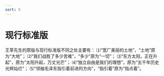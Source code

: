 ```yaml
---
sort: 5
---
```


# 现行标准版

王莘先生的原版与现行标准版不同之处主要有：
⑴“宽广美丽的土地”，“土地”原为“大地”；
⑵“我们战胜了多少苦难”，“多少”原为“一切”；
⑶“东方太阳，正在升起”，原为“太阳升起，万丈光芒”；
⑷“独立自由是我们的理想”，原为“五千年历史光辉灿烂”；
⑸“领袖毛泽东指引着前进的方向”，“指引着”原为“指点着”。
